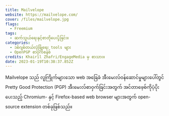 ```yaml
---
title: Mailvelope
website: https://mailvelope.com/
cover: /files/mailvelope.jpg
flags:
  - Freemium
tags:
  - ဆက်သွယ်ရေးနှင့်စာတိုပေးပို့ခြင်း။
categories:
  - ဒစ်ဂျစ်တယ်လုံခြုံရေး tools များ
  - OpenPGP စာဝှက်စနစ်
credits: Khairil Zhafri/EngageMedia မှ စာသား။
date: 2023-01-19T10:38:37.852Z
---
```

Mailvelope သည် လူကြိုက်များသော web အခြေခံ အီးမေးလ်ဝန်ဆောင်မှုများပေါ်တွင် Pretty Good Protection (PGP) အီးမေးလ်စာဝှက်ခြင်းအတွက် အင်တာဖေ့စ်ကိုပံ့ပိုးပေးသည့် Chromium- နှင့် Firefox-based web browser များအတွက် open-source extension တစ်ခုဖြစ်သည်။